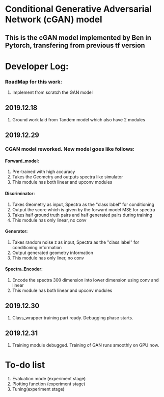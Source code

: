 # Conditional Generative Adversarial Network (cGAN) model
## This is the cGAN model implemented by Ben in Pytorch, transfering from previous tf version 
# Developer Log:

### RoadMap for this work:
1. Implement from scratch the GAN model

## 2019.12.18
1. Ground work laid from Tandem model which also have 2 modules

## 2019.12.29
### CGAN model reworked. New model goes like follows:
#### Forward_model:
1. Pre-trained with high accuracy
2. Takes the Geometry and outputs spectra like simulator
3. This module has both linear and upconv modules
#### Discriminator:
1. Takes Geometry as input, Spectra as the "class label" for conditioning
2. Output the score which is given by the forward model MSE for spectra
3. Takes half ground truth pairs and half generated pairs during training
4. This module has only linear, no conv
#### Generator:
1. Takes random noise z as input, Spectra as the "class label" for conditioning information
2. Output generated geometry information
3. This module has only liner, no conv
#### Spectra_Encoder:
1. Encode the spectra 300 dimension into lower dimension using conv and linear
2. This module has both linear and upconv modules

## 2019.12.30
1. Class_wrapper training part ready. Debugging phase starts.

## 2019.12.31
1. Training module debugged. Training of GAN runs smoothly on GPU now.

# To-do list
1. Evaluation mode (experiment stage)
2. Plotting function (experiment stage)
3. Tuning(experiment stage)